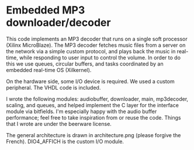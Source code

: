 Embedded MP3 downloader/decoder
===============================

This code implements an MP3 decoder that runs on a single soft
processor (Xilinx MicroBlaze). The MP3 decoder fetches music files
from a server on the network via a simple custom protocol, and plays
back the music in real-time, while responding to user input to control
the volume. In order to do this we use queues, circular buffers, and
tasks coordinated by an embedded real-time OS (Xilkernel).

On the hardware side, some I/O device is required. We used a custom
peripheral. The VHDL code is included.

I wrote the following modules: audiobuffer, downloader, main,
mp3decoder, scaling, and queues, and helped implement the C layer for
the interface module via bitfields. I'm especially happy with the
audio buffer performance; feel free to take inspiration from or reuse
the code. Things that I wrote are under the beerware license.

The general architecture is drawn in architecture.png (please forgive
the French). DIO4_AFFICH is the custom I/O module.